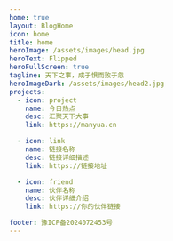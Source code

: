 ```yaml
---
home: true
layout: BlogHome
icon: home
title: home
heroImage: /assets/images/head.jpg
heroText: Flipped
heroFullScreen: true
tagline: 天下之事，成于惧而败于忽
heroImageDark: /assets/images/head2.jpg
projects:
  - icon: project
    name: 今日热点
    desc: 汇聚天下大事
    link: https://manyua.cn

  - icon: link
    name: 链接名称
    desc: 链接详细描述
    link: https://链接地址

  - icon: friend
    name: 伙伴名称
    desc: 伙伴详细介绍
    link: https://你的伙伴链接

footer: 豫ICP备2024072453号 
---
```

